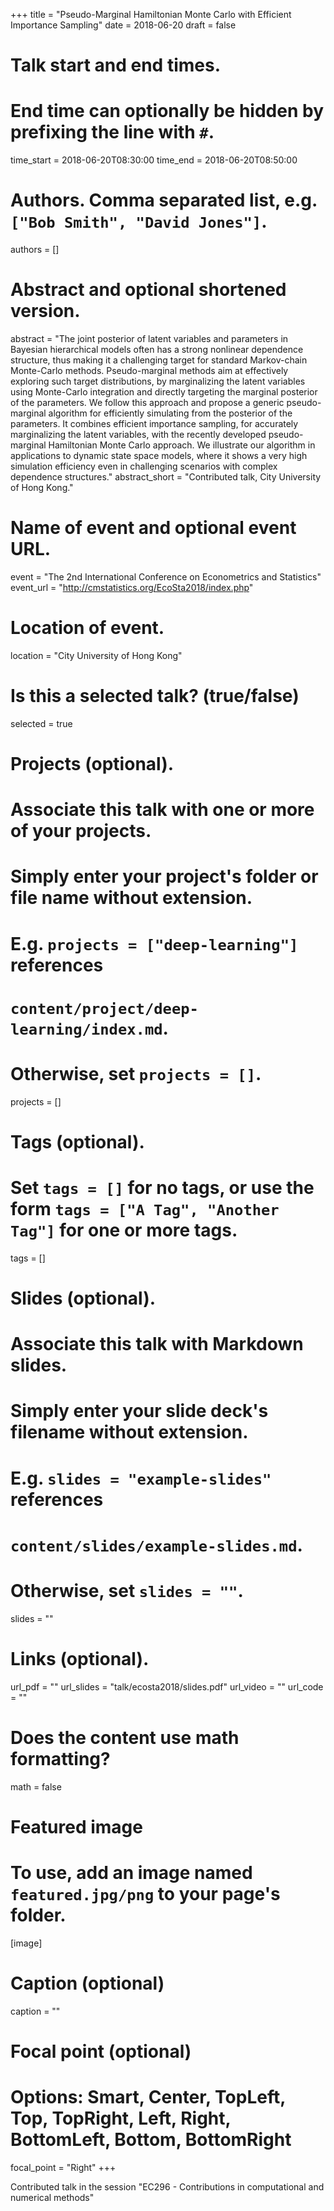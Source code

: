 +++
title = "Pseudo-Marginal Hamiltonian Monte Carlo with Efficient Importance Sampling"
date = 2018-06-20
draft = false

# Talk start and end times.
#   End time can optionally be hidden by prefixing the line with `#`.
time_start = 2018-06-20T08:30:00
time_end = 2018-06-20T08:50:00

# Authors. Comma separated list, e.g. `["Bob Smith", "David Jones"]`.
authors = []

# Abstract and optional shortened version.
abstract = "The joint posterior of latent variables and parameters in Bayesian hierarchical models often has a strong nonlinear dependence structure, thus making it a challenging target for standard Markov-chain Monte-Carlo methods. Pseudo-marginal methods aim at effectively exploring such target distributions, by marginalizing the latent variables using Monte-Carlo integration and directly targeting the marginal posterior of the parameters. We follow this approach and propose a generic pseudo-marginal algorithm for efficiently simulating from the posterior of the parameters. It combines efficient importance sampling, for accurately marginalizing the latent variables, with the recently developed pseudo-marginal Hamiltonian Monte Carlo approach. We illustrate our algorithm in applications to dynamic state space models, where it shows a very high simulation efficiency even in challenging scenarios with complex dependence structures."
abstract_short = "Contributed talk, City University of Hong Kong."

# Name of event and optional event URL.
event = "The 2nd International Conference on Econometrics and Statistics"
event_url = "http://cmstatistics.org/EcoSta2018/index.php"

# Location of event.
location = "City University of Hong Kong"

# Is this a selected talk? (true/false)
selected = true

# Projects (optional).
#   Associate this talk with one or more of your projects.
#   Simply enter your project's folder or file name without extension.
#   E.g. `projects = ["deep-learning"]` references 
#   `content/project/deep-learning/index.md`.
#   Otherwise, set `projects = []`.
projects = []

# Tags (optional).
#   Set `tags = []` for no tags, or use the form `tags = ["A Tag", "Another Tag"]` for one or more tags.
tags = []

# Slides (optional).
#   Associate this talk with Markdown slides.
#   Simply enter your slide deck's filename without extension.
#   E.g. `slides = "example-slides"` references 
#   `content/slides/example-slides.md`.
#   Otherwise, set `slides = ""`.
slides = ""

# Links (optional).
url_pdf = ""
url_slides = "talk/ecosta2018/slides.pdf"
url_video = ""
url_code = ""

# Does the content use math formatting?
math = false

# Featured image
# To use, add an image named `featured.jpg/png` to your page's folder. 
[image]
  # Caption (optional)
  caption = ""

  # Focal point (optional)
  # Options: Smart, Center, TopLeft, Top, TopRight, Left, Right, BottomLeft, Bottom, BottomRight
  focal_point = "Right"
+++

Contributed talk in the session "EC296 - Contributions in computational and numerical methods"